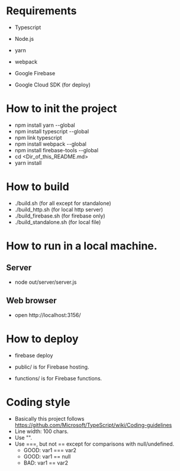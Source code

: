 # Requirements

* Typescript
* Node.js
* yarn
* webpack
* Google Firebase

* Google Cloud SDK (for deploy) 

# How to init the project

* npm install yarn --global
* npm install typescript --global
* npm link typescript
* npm install webpack --global
* npm install firebase-tools --global
* cd <Dir_of_this_README.md>
* yarn install

# How to build

* ./build.sh (for all except for standalone)
* ./build_http.sh (for local http server)
* ./build_firebase.sh (for firebase only)
* ./build_standalone.sh (for local file)

# How to run in a local machine.

## Server
* node out/server/server.js

## Web browser
* open http://localhost:3156/

# How to deploy
* firebase deploy

* public/ is for Firebase hosting.
* functions/ is for Firebase functions.

# Coding style

* Basically this project follows https://github.com/Microsoft/TypeScript/wiki/Coding-guidelines
* Line width: 100 chars.
* Use "".
* Use ===, but not == except for comparisons with null/undefined.
  + GOOD: var1 === var2
  + GOOD: var1 == null
  + BAD: var1 == var2
  
